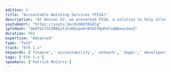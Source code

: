 ```yaml
---
edition: 5
title: "Accountable Watching Services (PISA)"
description: "At Devcon IV, we presented PISA, a solution to help alleviate the online requirements for state channels. Thanks to an Ethereum Foundation grant, the team has taken the idea of an 'accountable watching service' further to help alleviate the online requirement for other off-chain protocols such as Plasma and in general most smart contracts. What do we mean that PISA is usable by most smart contracts? Ideally, if we consider a smart contract where the user has to be online and watching for an on-chain event, then PISA can be hired to protect them (and perform the final step). Our goal is to help improve the UX for most smart contracts as users can simply go off-line and PISA can finish the task in a financially accountable manner. In this talk, we'll discuss the substantial changes to PISA such that it can be generically used for most smart contracts. We'll discuss the implementation of PISA, the open-source project, and how other projects can use our simple API to sign up to the accountable watching service."
youtubeUrl: "https://youtu.be/OvO6EY0GZCg"
ipfsHash: "QmdYDufSX3MAEy51FoH5spoArWY65tNyMxFzqNAewv2wnZ"
duration: 993
expertise: "Advanced"
type: "Talk"
track: "Eth 1.x"
keywords: ['finance',' accountability',' network',' dapps',' developers',' technical']
tags: ['Eth 1.x']
speakers: ['Patrick McCorry']
---
```

